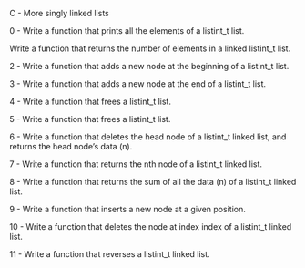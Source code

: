 C - More singly linked lists

0 - Write a function that prints all the elements of a listint_t list.

Write a function that returns the number of elements in a linked listint_t list.

2 - Write a function that adds a new node at the beginning of a listint_t list.

3 - Write a function that adds a new node at the end of a listint_t list.

4 - Write a function that frees a listint_t list.

5 - Write a function that frees a listint_t list.

6 - Write a function that deletes the head node of a listint_t linked list, and returns the head node’s data (n).

7 - Write a function that returns the nth node of a listint_t linked list.

8 - Write a function that returns the sum of all the data (n) of a listint_t linked list.

9 - Write a function that inserts a new node at a given position.

10 - Write a function that deletes the node at index index of a listint_t linked list.

11 - Write a function that reverses a listint_t linked list.


